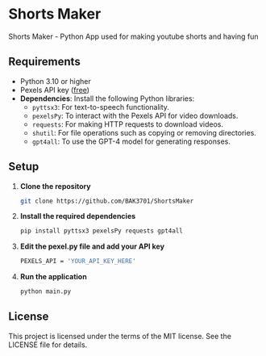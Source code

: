 # Shorts Maker
Shorts Maker - Python App used for making youtube shorts and having fun

## Requirements
- Python 3.10 or higher
- Pexels API key ([free]("https://www.pexels.com/api/"))
- **Dependencies**: Install the following Python libraries:
  - `pyttsx3`: For text-to-speech functionality.
  - `pexelsPy`: To interact with the Pexels API for video downloads.
  - `requests`: For making HTTP requests to download videos.
  - `shutil`: For file operations such as copying or removing directories.
  - `gpt4all`: To use the GPT-4 model for generating responses.

## Setup
1. **Clone the repository**
   ```bash
   git clone https://github.com/BAK3701/ShortsMaker
    ```
2. **Install the required dependencies**
    ```bash
    pip install pyttsx3 pexelsPy requests gpt4all
    ```
3. **Edit the pexel.py file and add your API key**
   ```bash
   PEXELS_API = 'YOUR_API_KEY_HERE'
   ```
4. **Run the application**
   ```bash
   python main.py
   ```
## License
This project is licensed under the terms of the MIT license. See the LICENSE file for details.
   

